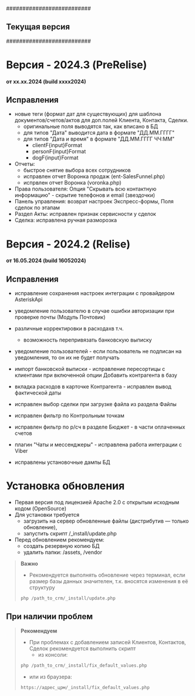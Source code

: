##########################
##    Текущая версия    ##
##########################

<a id="xxxx2024"></a>
# Версия - 2024.3 (PreRelise)
#### от xx.xx.2024 (build xxxx2024)

## Исправления

- новые теги (формат дат для существующих) для шаблона документов/счетов/актов для доп.полей Клиента, Контакта, Сделки.
  - оригинальные поля выводятся так, как вписано в БД
  - для типов "Дата" выводится дата в формате "ДД.ММ.ГГГГ"
  - для типов "Дата и время" в формате "ДД.ММ.ГГГГ ЧЧ:ММ"
    - clientF{input}Format
    - personF{input}Format
    - dogF{input}Format
- Отчеты: 
  - быстрое снятие выбора всех сотрудников
  - исправлен отчет Воронка продаж (ent-SalesFunnel.php)
  - испрвлен отчет Воронка (voronka.php)
- Права пользователя: Опция "Скрывать всю контактную информацию" - скрытие телефонов и email (звездочки)
- Панель управления: возврат настроек Экспресс-формы, Поля сделок по этапам
- Раздел Акты: исправлен признак сервисности у сделок
- Сделка: исправлена ручная разморозка


<a id="16052024"></a>
# Версия - 2024.2 (Relise)
#### от 16.05.2024 (build 16052024)

## Исправления

- исправление сохранения настроек интеграции с провайдером AsteriskApi
- уведомление пользователю в случае ошибки авторизации при проверке почты (Модуль Почтовик)
- различные корректировки в расходахв т.ч.
  - возможность перепривязать банковскую выписку
- уведомление пользователей - если пользователь не подписан на уведомления, то он их не будет получать
- импорт банковской выписки - исправление пересортицы с клиентами при включенной опции Добавить контрагента в базу
- вкладка расходов в карточке Контрагента - исправлен вывод фактической даты

- исправлен выбор сделки при загрузке файла из раздела Файлы
- исправлен фильтр по Контрольным точкам
- исправлен фильтр по р/сч в разделе Бюджет - в части оплаченных счетов
- плагин "Чаты и мессенджеры" - исправлена работа интеграции с Viber

- исправлены установочные дампы БД

# Установка обновления

- Первая версия под лицензией Apache 2.0 с открытым исходным кодом (OpenSource)
- Для установки требуется
    - загрузить на сервер обновленные файлы (дистрибутив — только обновление),
    - запустить скрипт /_install/update.php
- Перед обновлением рекомендуем:
    - создать резервную копию БД
    - удалить папки: /assets, /vendor

>
> <b class="red">Важно</b>
> - Рекомендуется выполнять обновление через терминал, если размер базы данных значителен, т.к. вносятся изменения в её структуру
> ```php
> php /path_to_crm/_install/update.php
> ```
>

## При наличии проблем

>
> <b class="red">Рекомендуем</b>
> - При проблемах с добавлением записей Клиентов, Контактов, Сделок рекомендуется выполнить скрипт
>   - из консоли:
> ```php
> php /path_to_crm/_install/fix_default_values.php
> ```
>    - или из браузера:
> ```html
> https://адрес_црм/_install/fix_default_values.php
> ```
>